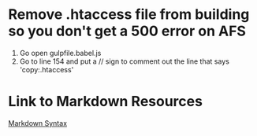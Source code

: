# Remove .htaccess file from building so you don't get a 500 error on AFS
1. Go open gulpfile.babel.js
2. Go to line 154 and put a // sign to comment out the line that says 'copy:.htaccess'
# Link to Markdown Resources

[Markdown Syntax](https://www.markdownguide.org/basic-syntax/)

